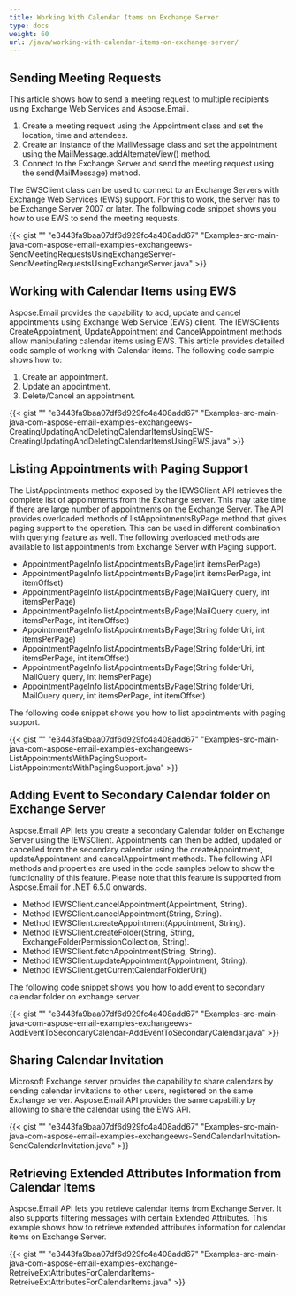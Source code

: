 ```yaml
---
title: Working With Calendar Items on Exchange Server
type: docs
weight: 60
url: /java/working-with-calendar-items-on-exchange-server/
---
```


## **Sending Meeting Requests**
This article shows how to send a meeting request to multiple recipients using Exchange Web Services and Aspose.Email.

1. Create a meeting request using the Appointment class and set the location, time and attendees.
1. Create an instance of the MailMessage class and set the appointment using the MailMessage.addAlternateView() method.
1. Connect to the Exchange Server and send the meeting request using the send(MailMessage) method.

The EWSClient class can be used to connect to an Exchange Servers with Exchange Web Services (EWS) support. For this to work, the server has to be Exchange Server 2007 or later. The following code snippet shows you how to use EWS to send the meeting requests.



{{< gist "" "e3443fa9baa07df6d929fc4a408add67" "Examples-src-main-java-com-aspose-email-examples-exchangeews-SendMeetingRequestsUsingExchangeServer-SendMeetingRequestsUsingExchangeServer.java" >}}
## **Working with Calendar Items using EWS**
Aspose.Email provides the capability to add, update and cancel appointments using Exchange Web Service (EWS) client. The IEWSClients CreateAppointment, UpdateAppointment and CancelAppointment methods allow manipulating calendar items using EWS. This article provides detailed code sample of working with Calendar items. The following code sample shows how to:

1. Create an appointment.
1. Update an appointment.
1. Delete/Cancel an appointment.

{{< gist "" "e3443fa9baa07df6d929fc4a408add67" "Examples-src-main-java-com-aspose-email-examples-exchangeews-CreatingUpdatingAndDeletingCalendarItemsUsingEWS-CreatingUpdatingAndDeletingCalendarItemsUsingEWS.java" >}}
## **Listing Appointments with Paging Support**
The ListAppointments method exposed by the IEWSClient API retrieves the complete list of appointments from the Exchange server. This may take time if there are large number of appointments on the Exchange Server. The API provides overloaded methods of listAppointmentsByPage method that gives paging support to the operation. This can be used in different combination with querying feature as well. The following overloaded methods are available to list appointments from Exchange Server with Paging support.

- AppointmentPageInfo listAppointmentsByPage(int itemsPerPage)
- AppointmentPageInfo listAppointmentsByPage(int itemsPerPage, int itemOffset)
- AppointmentPageInfo listAppointmentsByPage(MailQuery query, int itemsPerPage)
- AppointmentPageInfo listAppointmentsByPage(MailQuery query, int itemsPerPage, int itemOffset)
- AppointmentPageInfo listAppointmentsByPage(String folderUri, int itemsPerPage)
- AppointmentPageInfo listAppointmentsByPage(String folderUri, int itemsPerPage, int itemOffset)
- AppointmentPageInfo listAppointmentsByPage(String folderUri, MailQuery query, int itemsPerPage)
- AppointmentPageInfo listAppointmentsByPage(String folderUri, MailQuery query, int itemsPerPage, int itemOffset)

The following code snippet shows you how to list appointments with paging support.



{{< gist "" "e3443fa9baa07df6d929fc4a408add67" "Examples-src-main-java-com-aspose-email-examples-exchangeews-ListAppointmentsWithPagingSupport-ListAppointmentsWithPagingSupport.java" >}}
## **Adding Event to Secondary Calendar folder on Exchange Server**
Aspose.Email API lets you create a secondary Calendar folder on Exchange Server using the IEWSClient. Appointments can then be added, updated or cancelled from the secondary calendar using the createAppointment, updateAppointment and cancelAppointment methods. The following API methods and properties are used in the code samples below to show the functionality of this feature. Please note that this feature is supported from Aspose.Email for .NET 6.5.0 onwards.

- Method IEWSClient.cancelAppointment(Appointment, String).
- Method IEWSClient.cancelAppointment(String, String).
- Method IEWSClient.createAppointment(Appointment, String).
- Method IEWSClient.createFolder(String, String, ExchangeFolderPermissionCollection, String).
- Method IEWSClient.fetchAppointment(String, String).
- Method IEWSClient.updateAppointment(Appointment, String).
- Method IEWSClient.getCurrentCalendarFolderUri()

The following code snippet shows you how to add event to secondary calendar folder on exchange server.



{{< gist "" "e3443fa9baa07df6d929fc4a408add67" "Examples-src-main-java-com-aspose-email-examples-exchangeews-AddEventToSecondaryCalendar-AddEventToSecondaryCalendar.java" >}}
## **Sharing Calendar Invitation**
Microsoft Exchange server provides the capability to share calendars by sending calendar invitations to other users, registered on the same Exchange server. Aspose.Email API provides the same capability by allowing to share the calendar using the EWS API.



{{< gist "" "e3443fa9baa07df6d929fc4a408add67" "Examples-src-main-java-com-aspose-email-examples-exchangeews-SendCalendarInvitation-SendCalendarInvitation.java" >}}
## **Retrieving Extended Attributes Information from Calendar Items**
Aspose.Email API lets you retrieve calendar items from Exchange Server. It also supports filtering messages with certain Extended Attributes. This example shows how to retrieve extended attributes information for calendar items on Exchange Server.

{{< gist "" "e3443fa9baa07df6d929fc4a408add67" "Examples-src-main-java-com-aspose-email-examples-exchange-RetreiveExtAttributesForCalendarItems-RetreiveExtAttributesForCalendarItems.java" >}}
